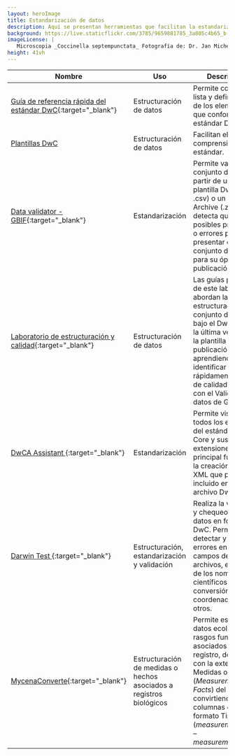```yaml
---
layout: heroImage
title: Estandarización de datos
description: Aquí se presentan herramientas que facilitan la estandarización y validación de los datos al estándar Darwin Core (DwC).
background: https://live.staticflickr.com/3785/9659881785_3a805c4b65_b.jpg
imageLicense: |
   Microscopia _Coccinella septempunctata_ Fotografía de: Dr. Jan Michels vía [Flickr](https://flic.kr/p/fHBqiX) 
height: 41vh
---
```


| Nombre        | Uso          | Descripción  |
| ------------- |-------------| -----|
| [Guía de referencia rápida del estándar DwC](http://repository.humboldt.org.co/handle/20.500.11761/35349){:target="_blank"}   | Estructuración de datos    |    Permite conocer la lista y definiciones de los elementos que conforman el estándar DwC. |
| [Plantillas DwC](/recursos/plantillas)  | Estructuración de datos | Facilitan el uso y comprensión del estándar. |
| [Data validator - GBIF](https://www.gbif.org/tools/data-validator){:target="_blank"}      | Estandarización    |   Permite validar un conjunto de datos a partir de una plantilla DwC (en .csv) o un DwC Archive  (.zip) y detecta qué posibles problemas o errores puede presentar el conjunto de datos para su óptima publicación. |
| [Laboratorio de estructuración y calidad](https://sib-colombia.github.io/Formacion/LAB/lab01/){:target="_blank"}   | Estructuración de datos    |    Las guías prácticas de este laboratorio abordan la estructuración de un conjunto de datos bajo el DwC usando la última versión de la plantilla de publicación y aprendiendo a identificar rápidamente errores de calidad críticos con el Validador de datos de GBIF. |
| [DwCA Assistant ](http://tools.gbif.org/dwca-assistant/?lang=en){:target="_blank"}      | Estandarización    |   Permite visualizar todos los elementos del estándar Darwin Core y sus extensiones, su principal función es la creación de un XML que puede ser incluido en un archivo DwC. |
| [Darwin Test ](https://www.gbif.es/software/darwin-test/){:target="_blank"}      | Estructuración, estandarización y validación    |   Realiza la validación y chequeo de los datos en formato DwC. Permite detectar y corregir errores en los campos de los archivos, el chequeo de los nombres científicos, la conversión de coordenadas, entre otros. |
| [MycenaConverte](https://ferramentas.sibbr.gov.br/mycena/){:target="_blank"} | Estructuración de medidas o hechos asociados a registros biológicos | Permite estandarizar datos ecológicos o rasgos funcionales asociados a cada registro, de acuerdo con la extensión Medidas o Hechos (*Measurement or Facts*) del DwC, convirtiendo filas en columnas en el formato Tipo – Valor (*measurementType – measurementValue*). |



